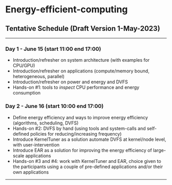 # Energy-efficient-computing

## Tentative Schedule (Draft Version 1-May-2023)
---
### Day 1  - June 15 (start 11:00 end 17:00)
- Introduction/refresher on system architecture (with examples for CPU/GPU) 
- Introduction/refresher on applications (compute/memory bound, heterogeneous, parallel) 
- Introduction/refresher on power and energy and DVFS
- Hands-on #1: tools to *inspect* CPU performance and energy consumption


### Day 2  - June 16 (start 10:00 end 17:00)

- Define energy efficiency and ways to improve energy efficiency (algorithms, scheduling, DVFS)
- Hands-on #2: DVFS by hand (using tools and system-calls and self-defined policies for reducing/increasing frequency)
- Introduce KernelTuner as a solution automate DVFS at kernel/node level, with user-intervention
- Introduce EAR as a solution for improving the energy efficiency of large-scale applications
- Hands-on #3 and #4: work with KernelTuner and EAR, choice given to the participants using a couple of pre-defined applications and/or their own applications

---